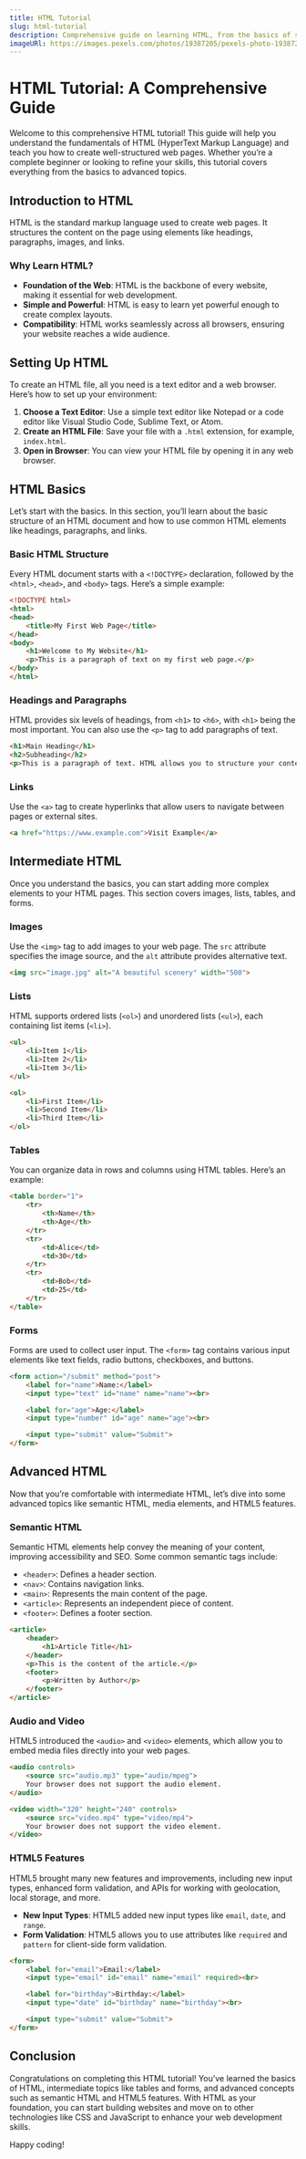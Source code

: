 ```yaml
---
title: HTML Tutorial
slug: html-tutorial
description: Comprehensive guide on learning HTML, from the basics of structuring web pages to advanced elements and semantics.
imageURl: https://images.pexels.com/photos/19387205/pexels-photo-19387205/free-photo-of-laptop-by-monitor-on-desk.jpeg?auto=compress&cs=tinysrgb&w=1260&h=750&dpr=1
---
```


# HTML Tutorial: A Comprehensive Guide

Welcome to this comprehensive HTML tutorial! This guide will help you understand the fundamentals of HTML (HyperText Markup Language) and teach you how to create well-structured web pages. Whether you’re a complete beginner or looking to refine your skills, this tutorial covers everything from the basics to advanced topics.

## Introduction to HTML

HTML is the standard markup language used to create web pages. It structures the content on the page using elements like headings, paragraphs, images, and links.

### Why Learn HTML?

- **Foundation of the Web**: HTML is the backbone of every website, making it essential for web development.
- **Simple and Powerful**: HTML is easy to learn yet powerful enough to create complex layouts.
- **Compatibility**: HTML works seamlessly across all browsers, ensuring your website reaches a wide audience.

## Setting Up HTML

To create an HTML file, all you need is a text editor and a web browser. Here’s how to set up your environment:

1. **Choose a Text Editor**: Use a simple text editor like Notepad or a code editor like Visual Studio Code, Sublime Text, or Atom.
2. **Create an HTML File**: Save your file with a `.html` extension, for example, `index.html`.
3. **Open in Browser**: You can view your HTML file by opening it in any web browser.

## HTML Basics

Let’s start with the basics. In this section, you’ll learn about the basic structure of an HTML document and how to use common HTML elements like headings, paragraphs, and links.

### Basic HTML Structure

Every HTML document starts with a `<!DOCTYPE>` declaration, followed by the `<html>`, `<head>`, and `<body>` tags. Here’s a simple example:

```html showLineNumbers
<!DOCTYPE html>
<html>
<head>
    <title>My First Web Page</title>
</head>
<body>
    <h1>Welcome to My Website</h1>
    <p>This is a paragraph of text on my first web page.</p>
</body>
</html>
```

### Headings and Paragraphs

HTML provides six levels of headings, from `<h1>` to `<h6>`, with `<h1>` being the most important. You can also use the `<p>` tag to add paragraphs of text.

```html showLineNumbers
<h1>Main Heading</h1>
<h2>Subheading</h2>
<p>This is a paragraph of text. HTML allows you to structure your content into headings and paragraphs for better readability.</p>
```

### Links

Use the `<a>` tag to create hyperlinks that allow users to navigate between pages or external sites.

```html showLineNumbers
<a href="https://www.example.com">Visit Example</a>
```

## Intermediate HTML

Once you understand the basics, you can start adding more complex elements to your HTML pages. This section covers images, lists, tables, and forms.

### Images

Use the `<img>` tag to add images to your web page. The `src` attribute specifies the image source, and the `alt` attribute provides alternative text.

```html showLineNumbers
<img src="image.jpg" alt="A beautiful scenery" width="500">
```

### Lists

HTML supports ordered lists (`<ol>`) and unordered lists (`<ul>`), each containing list items (`<li>`).

```html showLineNumbers
<ul>
    <li>Item 1</li>
    <li>Item 2</li>
    <li>Item 3</li>
</ul>

<ol>
    <li>First Item</li>
    <li>Second Item</li>
    <li>Third Item</li>
</ol>
```

### Tables

You can organize data in rows and columns using HTML tables. Here’s an example:

```html showLineNumbers
<table border="1">
    <tr>
        <th>Name</th>
        <th>Age</th>
    </tr>
    <tr>
        <td>Alice</td>
        <td>30</td>
    </tr>
    <tr>
        <td>Bob</td>
        <td>25</td>
    </tr>
</table>
```

### Forms

Forms are used to collect user input. The `<form>` tag contains various input elements like text fields, radio buttons, checkboxes, and buttons.

```html showLineNumbers
<form action="/submit" method="post">
    <label for="name">Name:</label>
    <input type="text" id="name" name="name"><br>

    <label for="age">Age:</label>
    <input type="number" id="age" name="age"><br>

    <input type="submit" value="Submit">
</form>
```

## Advanced HTML

Now that you’re comfortable with intermediate HTML, let’s dive into some advanced topics like semantic HTML, media elements, and HTML5 features.

### Semantic HTML

Semantic HTML elements help convey the meaning of your content, improving accessibility and SEO. Some common semantic tags include:

- `<header>`: Defines a header section.
- `<nav>`: Contains navigation links.
- `<main>`: Represents the main content of the page.
- `<article>`: Represents an independent piece of content.
- `<footer>`: Defines a footer section.

```html showLineNumbers
<article>
    <header>
        <h1>Article Title</h1>
    </header>
    <p>This is the content of the article.</p>
    <footer>
        <p>Written by Author</p>
    </footer>
</article>
```

### Audio and Video

HTML5 introduced the `<audio>` and `<video>` elements, which allow you to embed media files directly into your web pages.

```html showLineNumbers
<audio controls>
    <source src="audio.mp3" type="audio/mpeg">
    Your browser does not support the audio element.
</audio>

<video width="320" height="240" controls>
    <source src="video.mp4" type="video/mp4">
    Your browser does not support the video element.
</video>
```

### HTML5 Features

HTML5 brought many new features and improvements, including new input types, enhanced form validation, and APIs for working with geolocation, local storage, and more.

- **New Input Types**: HTML5 added new input types like `email`, `date`, and `range`.
- **Form Validation**: HTML5 allows you to use attributes like `required` and `pattern` for client-side form validation.

```html showLineNumbers
<form>
    <label for="email">Email:</label>
    <input type="email" id="email" name="email" required><br>

    <label for="birthday">Birthday:</label>
    <input type="date" id="birthday" name="birthday"><br>

    <input type="submit" value="Submit">
</form>
```

## Conclusion

Congratulations on completing this HTML tutorial! You’ve learned the basics of HTML, intermediate topics like tables and forms, and advanced concepts such as semantic HTML and HTML5 features. With HTML as your foundation, you can start building websites and move on to other technologies like CSS and JavaScript to enhance your web development skills.

Happy coding!
